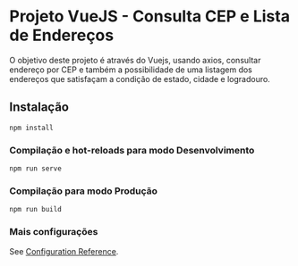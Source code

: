 # Projeto VueJS - Consulta CEP e Lista de Endereços

O objetivo deste projeto é através do Vuejs, usando axios, consultar endereço por CEP e também a possibilidade de uma listagem dos endereços que satisfaçam a condição de estado, cidade e logradouro.


## Instalação
```
npm install
```

### Compilação e hot-reloads para modo Desenvolvimento
```
npm run serve
```

### Compilação para modo Produção
```
npm run build
```


### Mais configurações
See [Configuration Reference](https://cli.vuejs.org/config/).
